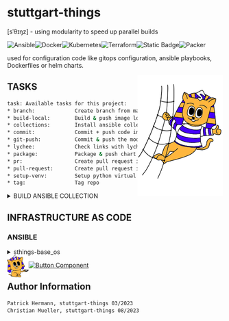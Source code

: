 # stuttgart-things

[sˈθɪŋz] - using modularity to speed up parallel builds

<img alt="Ansible" src="https://img.shields.io/badge/ansible-%231A1918.svg?style=for-the-badge&logo=ansible&logoColor=white"/><img alt="Docker" src="https://img.shields.io/badge/docker-%230db7ed.svg?style=for-the-badge&logo=docker&logoColor=white"/><img alt="Kubernetes" src="https://img.shields.io/badge/kubernetes-%23326ce5.svg?style=for-the-badge&logo=kubernetes&logoColor=white"/><img alt="Terraform" src="https://img.shields.io/badge/terraform-%235835CC.svg?style=for-the-badge&logo=terraform&logoColor=white"/><img alt="Static Badge" src="https://img.shields.io/badge/CROSSPLANE-%2322ADF6?style=for-the-badge&logoColor=white&labelColor=orange&color=orange">![Packer](https://img.shields.io/badge/packer-%23E7EEF0.svg?style=for-the-badge&logo=packer&logoColor=%2302A8EF)


used for configuration code like gitops configuration, ansible playbooks, Dockerfiles or helm charts.


<img src="https://github.com/stuttgart-things/docs/blob/main/hugo/sthings-boat.png" alt="GeeksforGeeks logo" align="right" width="200">


## TASKS

```bash
task: Available tasks for this project:
* branch:             Create branch from main
* build-local:        Build & push image local
* collections:        Install ansible collections
* commit:             Commit + push code into branch
* git-push:           Commit & push the module
* lychee:             Check links with lychee
* package:            Package & push chart
* pr:                 Create pull request into main
* pull-request:       Create pull request into main
* setup-venv:         Setup python virtual environment
* tag:                Tag repo
```


<details><summary>BUILD ANSIBLE COLLECTION</summary>

```bash
task branch
<CHANGES AT ansible/collections/..>
task pr
```

</details>

## INFRASTRUCTURE AS CODE

### ANSIBLE

<details><summary>sthings-base_os</summary>

#### INSTALL

[CHECK RELEASES](https://github.com/stuttgart-things/stuttgart-things/releases)

```bash
# INSTALL ROLE - EXAMPLE VERSION
COLLECTION_VERSION=0.1.8
ansible-galaxy collection install -f \
https://github.com/stuttgart-things/stuttgart-things/releases/download/${COLLECTION_VERSION}/sthings-base_os-${COLLECTION_VERSION}.tar.gz
```


#### DEPLOY BINARIES (DEV-MACHINE PROFILE)

```bash
ansible-playbook sthings.base_os.download_install_binaries \
-i inv -vv \
-e target_host=all \
-e profile=dev \
-vv
```

</details>

<img src="https://github.com/stuttgart-things/docs/blob/main/hugo/sthings-remote.png" align="left" width="50">

[![Button Component](https://readme-components.vercel.app/api?component=button&text=Stuttgart-Things-Blog&fill=linear-gradient%2862deg%2C%20%238EC5FC%200%25%2C%20%23E0C3FC%20100%25%29%3B%0A&scale=large)](https://stuttgart-things.github.io/stuttgart-things/)


Author Information
------------------

```bash
Patrick Hermann, stuttgart-things 03/2023
Christian Mueller, stuttgart-things 08/2023
```
